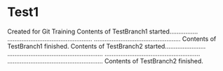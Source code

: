 # Test1
Created for Git Training
Contents of TestBranch1 started................
................................................
.................................................
Contents of TestBranch1 finished.
Contents of TestBranch2 started.......................
......................................................
......................................................
......................................................
Contents of TestBranch2 finished.
